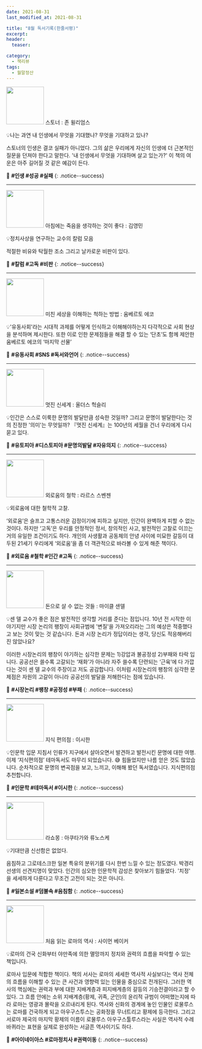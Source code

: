 ```yaml
---
date: 2021-08-31
last_modified_at: 2021-08-31

title: "8월 독서기록(한줄서평)"
excerpt:
header:
  teaser:

category:
  - 책리뷰
tags:
  - 월말정산
---
```

<img src="https://img.ridicdn.net/cover/510000992/xxlarge?dpi=xxhdpi#1" style="width: 100px" class="align-left" alt=""/> 스토너
: 존 윌리엄스

💡나는 과연 내 인생에서 무엇을 기대했나? 무엇을 기대하고 있나?

스토너의 인생은 결코 실패가 아니었다. 그의 삶은 우리에게 자신의 인생에 더 근본적인 질문을 던져야 한다고 말한다. '내 인생에서 무엇을 기대하며 살고 있는가?' 이 책의 여운은 아주 길어질 것 같은 예감이 든다.

🔑 **\#인생 #성공 #실패**
{: .notice--success}

------

<img src="https://img.ridicdn.net/cover/280000112/xxlarge?dpi=xxhdpi#1" style="width: 100px" class="align-left" alt=""/> 아침에는 죽음을 생각하는 것이 좋다
: 김영민

💡정치사상을 연구하는 교수의 칼럼 모음

적절한 비유와 탁월한 조소 그리고 날카로운 비판이 있다. 

🔑 **\#칼럼 #고독 #비판**
{: .notice--success}

------

<img src="https://img.ridicdn.net/cover/1242000995/xxlarge?dpi=xxhdpi#1" style="width: 100px" class="align-left" alt=""/> 미친 세상을 이해하는 척하는 방법
: 움베르토 에코

💡'유동사회'라는 시대적 과제를 어떻게 인식하고 이해해야하는지 다각적으로 사회 현상을 분석하며 제시한다. 또한 이로 인한 문제점들을 해결 할 수 있는 ‘단초’도 함께 제안한 움베르토 에코의 ‘마지막 선물’

🔑 **\#유동사회 #SNS #독서와언어**
{: .notice--success}

------

<img src="https://img.ridicdn.net/cover/259000011/xxlarge?dpi=xxhdpi#1" style="width: 100px" class="align-left" alt=""/> 멋진 신세계
: 올더스 헉슬리

💡인간은 스스로 이룩한 문명의 발달만큼 성숙한 것일까? 그리고 문명이 발달한다는 것의 진정한 '의미'는 무엇일까? 『멋진 신세계』는 100년의 세월을 건너 우리에게 다시 묻고 있다. 

🔑 **\#유토피아 #디스토피아 #문명의발달 #자유의지**
{: .notice--success}

------

<img src="https://img.ridicdn.net/cover/754027771/xxlarge?dpi=xxhdpi#1" style="width: 100px" class="align-left" alt=""/> 외로움의 철학
: 라르스 스벤젠

💡외로움에 대한 철학적 고찰. 

‘외로움’은 슬프고 고통스러운 감정이기에 피하고 싶지만, 인간이 완벽하게 피할 수 없는 것이다. 하지만 ‘고독’은 우리를 안정적인 정서, 창의적인 사고, 발전적인 고찰로 이끄는 거의 유일한 조건이기도 하다. 개인의 사생활과 공동체의 안녕 사이에 미묘한 갈등이 대두된 21세기 우리에게 ‘외로움’을 좀 더 객관적으로 바라볼 수 있게 해준 책이다.

🔑 **\#외로움 #철학 #인간 #고독**
{: .notice--success}

------

<img src="https://img.ridicdn.net/cover/593000231/xxlarge?dpi=xxhdpi#1" style="width: 100px" class="align-left" alt=""/> 돈으로 살 수 없는 것들
: 마이클 샌델

💡센 델 교수가 좋은 점은 발전적인 생각할 거리를 준다는 점입니다. 10년 전 시작한 이야기지만 시장 논리의 팽창이 사회규범에 '변질'을 가져오리라는 그의 예상은 적중했다고 보는 것이 맞는 것 같습니다.  돈과 시장 논리가 정답이라는 생각, 당신도 적응해버리진 않았나요? 

이러한 시장논리의 팽창이 야기하는 심각한 문제는 1)강압과 불공정성 2)부패와 타락 입니다.  공공선은 쓸수록 고갈되는 ‘재화’가 아니라 자주 쓸수록 단련되는 ‘근육’에 다 가깝다는 것이 센 델 교수의 주장이고 저도 공감합니다. 이처럼 시장논리의 팽창의 심각한 문제점은 자원의 고갈이 아니라 공공선의 발달을 저해한다는 점에 있습니다.

🔑 **\#시장논리 #팽창 #공정성 #부패**
{: .notice--success}

------

<img src="https://img.ridicdn.net/cover/745000158/xxlarge?dpi=xxhdpi#1" style="width: 100px" class="align-left" alt=""/> 지식 편의점
: 이시한

💡인문학 입문 지침서 인류가 지구에서 살아오면서 발견하고 발전시킨 문명에 대한 여행. 이제 ‘지식편의점’ 테마독서도 마무리 되었습니다. 😅 힘들었지만 나름 얻은 것도 많았습니다. 순차적으로 문명의 변곡점을 보고, 느끼고, 이해해 봤던 독서였습니다. 지식편의점 추천합니다.

🔑 **\#인문학 #테마독서 #이시한**
{: .notice--success}

------

<img src="https://img.ridicdn.net/cover/998000051/xxlarge?dpi=xxhdpi#1" style="width: 100px" class="align-left" alt=""/> 라쇼몽
: 아쿠타가와 류노스케

💡기대만큼 신선함은 없었다. 

음침하고 그로테스크한 일본 특유의 분위기를 다시 한번 느낄 수 있는 정도였다. 박경리 선생의 선견지명이 맞았다. 인간의 심오한 인문학적 감성은 찾아보기 힘들었다. '치정' 을 세세하게 다룬다고 무조건 고전이 되는 것은 아니다.

🔑 **\#일본소설 #덤불속 #음침함**
{: .notice--success}

------

<img src="http://image.yes24.com/momo/TopCate63/MidCate01/6206870.jpg" style="width: 100px" class="align-left" alt=""/> 처음 읽는 로마의 역사
: 사이먼 베이커

💡로마의 건국 신화부터 야만족에 의한 멸망까지 정치와 권력의 흐름을 파악할 수 있는 책입니다.  

로마사 입문에 적합한 책이다. 책의 서사는 로마의 세세한 역사적 사실보다는 역사 전체의 흐름을 이해할 수 있는 큰 사건과 영향력 있는 인물을 중심으로 전개된다. 그러한 역사의 핵심에는 권력과 부에 대한 지배계층과 피지배계층의 갈등의 기승전결이라고 할 수 있다. 그 흐름 안에는 소위 지배계층(황제, 귀족, 군인)의 윤리적 규범이 어떠했는지에 따라 로마는 영광과 몰락을 오르내리게 된다. 역사와 신화의 경계에 놓인 인물인 로물루스는 로마를 건국하게 되고 아우구스투스는 공화정을 무너트리고 황제에 등극한다. 그리고 서로마 제국의 마지막 황제의 이름이 로물루스 아우구스툴루스라는 사실은 역사적 수레바퀴라는 표현을 실제로 완성하는 서글픈 역사이기도 하다.

🔑 **\#아이네이아스 #로마정치사 #권력이동**
{: .notice--success}